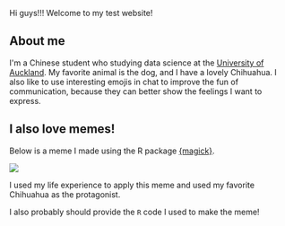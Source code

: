 
Hi guys!!! Welcome to my test website! 

## About me

I'm a Chinese student who studying data science at the [University of Auckland](https://www.auckland.ac.nz/en.html). 
My favorite animal is the dog, and I have a lovely Chihuahua.
I also like to use interesting emojis in chat to improve the fun of communication, because they can better show the feelings I want to express.

## I also love memes!

Below is a meme I made using the R package [{magick}](https://cran.r-project.org/web/packages/magick/vignettes/intro.html).

![](dogs.png)

I used my life experience to apply this meme and used my favorite Chihuahua as the protagonist.

I also probably should provide the `R` code I used to make the meme!
